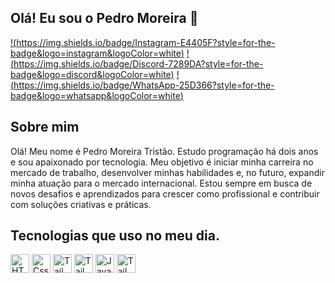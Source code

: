 ## Olá! Eu sou o Pedro Moreira 👋


[!(https://img.shields.io/badge/Instagram-E4405F?style=for-the-badge&logo=instagram&logoColor=white)](https://www.instagram.com/pedro_moreirat/)
[!(https://img.shields.io/badge/Discord-7289DA?style=for-the-badge&logo=discord&logoColor=white)](https://discordapp.com/users/620363768550916106)
[!(https://img.shields.io/badge/WhatsApp-25D366?style=for-the-badge&logo=whatsapp&logoColor=white)](https://api.whatsapp.com/send/?phone=5518996941815&text&type=phone_number&app_absent=0)


## Sobre mim

Olá! Meu nome é Pedro Moreira Tristão. Estudo programação há dois anos e sou apaixonado por tecnologia. Meu objetivo é iniciar minha carreira no mercado de trabalho, desenvolver minhas habilidades e, no futuro, expandir minha atuação para o mercado internacional. Estou sempre em busca de novos desafios e aprendizados para crescer como profissional e contribuir com soluções criativas e práticas.


## Tecnologias que uso no meu dia.
<div style="display: inline_block">
<img title="HTML" width="30px" align="center" src="https://cdn.jsdelivr.net/gh/devicons/devicon@latest/icons/html5/html5-original.svg" />
<img title="Css3" width="30px" align="center" src="https://cdn.jsdelivr.net/gh/devicons/devicon@latest/icons/css3/css3-original.svg" />
<img title="Tailwind CSS" width="30px" align="center" src="https://cdn.jsdelivr.net/gh/devicons/devicon@latest/icons/tailwindcss/tailwindcss-original.svg" />
<img title="Tailwind CSS" width="30px" align="center" src="https://cdn.jsdelivr.net/gh/devicons/devicon@latest/icons/bootstrap/bootstrap-original.svg" />       
<img title="JavaScript" width="30px" align="center" src="https://cdn.jsdelivr.net/gh/devicons/devicon@latest/icons/javascript/javascript-original.svg" />
<!--<img title="Vue" width="30px" align="center" src="https://cdn.jsdelivr.net/gh/devicons/devicon@latest/icons/vuejs/vuejs-original.svg" /> -->
<img title="Tailwind CSS" width="30px" align="center" src="https://cdn.jsdelivr.net/gh/devicons/devicon@latest/icons/git/git-original.svg" />
        
</div>

<!--https://devicon.dev/--!>
